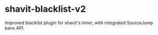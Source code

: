 # shavit-blacklist-v2
Improved blacklist plugin for shavit's timer, with integrated SourceJump bans API.
